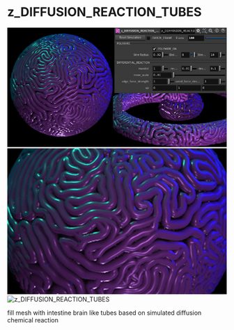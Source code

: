 # z_DIFFUSION_REACTION_TUBES
![z_DIFFUSION_REACTION_TUBES](https://raw.githubusercontent.com/CorvaeOboro/zenv/master/hip/z_DIFFUSION_REACTION_TUBES/z_DIFFUSION_REACTION_TUBES.jpg?raw=true "z_DIFFUSION_REACTION_TUBES")
![z_DIFFUSION_REACTION_TUBES](https://raw.githubusercontent.com/CorvaeOboro/zenv/master/hip/z_DIFFUSION_REACTION_TUBES/z_DIFFUSION_REACTION_TUBES_thumb.jpg?raw=true "z_DIFFUSION_REACTION_TUBES")
![z_DIFFUSION_REACTION_TUBES](https://raw.githubusercontent.com/CorvaeOboro/zenv/master/hip/z_DIFFUSION_REACTION_TUBES/z_DIFFUSION_REACTION_TUBES_thumb2.jpg?raw=true "z_DIFFUSION_REACTION_TUBES")

fill mesh with intestine brain like tubes based on simulated diffusion chemical reaction
